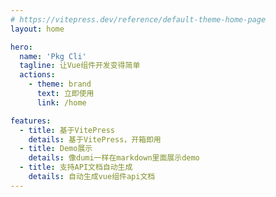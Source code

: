 ```yaml
---
# https://vitepress.dev/reference/default-theme-home-page
layout: home

hero:
  name: 'Pkg Cli'
  tagline: 让Vue组件开发变得简单
  actions:
    - theme: brand
      text: 立即使用
      link: /home

features:
  - title: 基于VitePress
    details: 基于VitePress，开箱即用
  - title: Demo展示
    details: 像dumi一样在markdown里面展示demo
  - title: 支持API文档自动生成
    details: 自动生成vue组件api文档
---
```

